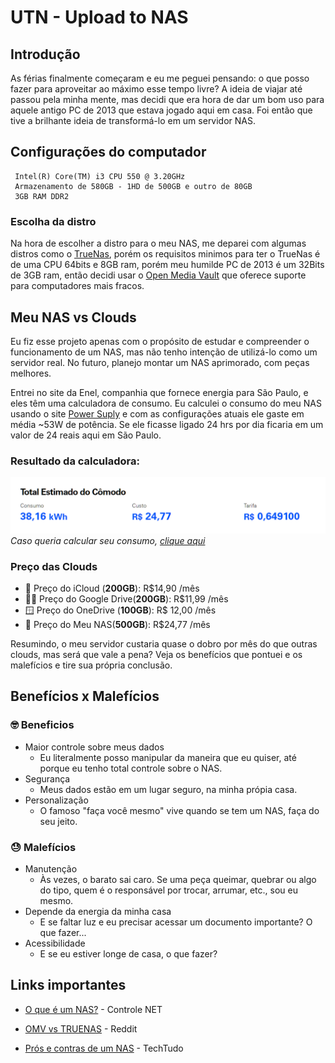 # UTN - Upload to NAS

## Introdução 
As férias finalmente começaram e eu me peguei pensando: o que posso fazer para aproveitar ao máximo esse tempo livre? A ideia de viajar até passou pela minha mente, mas decidi que era hora de dar um bom uso para aquele antigo PC de 2013 que estava jogado aqui em casa. Foi então que tive a brilhante ideia de transformá-lo em um servidor NAS.

## Configurações do computador
     Intel(R) Core(TM) i3 CPU 550 @ 3.20GHz
     Armazenamento de 580GB - 1HD de 500GB e outro de 80GB
     3GB RAM DDR2
     
### Escolha da distro
Na hora de escolher a distro para o meu NAS, me deparei com algumas distros como o [TrueNas](https://www.truenas.com/download-truenas-core/), porém os requisitos minimos para ter o TrueNas é de uma CPU 64bits e 8GB ram, porém meu humilde PC de 2013 é um 32Bits de 3GB ram, então decidi usar o [Open Media Vault](https://www.openmediavault.org/) que oferece suporte para computadores mais fracos.

## Meu NAS vs Clouds
Eu fiz esse projeto apenas com o propósito de estudar e compreender o funcionamento de um NAS, mas não tenho intenção de utilizá-lo como um servidor real. No futuro, planejo montar um NAS aprimorado, com peças melhores.

Entrei no site da Enel, companhia que fornece energia para São Paulo, e eles têm uma calculadora de consumo. Eu calculei o consumo do meu NAS usando o site [Power Suply](http://powersupplycalculator.net/) e com as configurações atuais ele gaste em média ~53W de potência. Se ele ficasse ligado 24 hrs por dia ficaria em um valor de 24 reais aqui em São Paulo.

### Resultado da calculadora: 
![Alt text](./src/assets/image.png)
*Caso queria calcular seu consumo, [clique aqui](https://enel-sp.simuladordeconsumo.com.br/ambiente/escritorio)*

### Preço das Clouds
- 🍎 Preço do iCloud (**200GB**): R$14,90 /mês
- 👨‍💻 Preço do Google Drive(**200GB**): R$11,99 /mês
- 🪟 Preço do OneDrive (**100GB**): R$ 12,00 /mês
- 🗼 Preço do Meu NAS(**500GB**): R$24,77 /mês 

Resumindo, o meu servidor custaria quase o dobro por mês do que outras clouds, mas será que vale a pena? Veja os benefícios que pontuei e os malefícios e tire sua própria conclusão.

## Benefícios x Malefícios
### 🤓 Beneficios 
- Maior controle sobre meus dados
     - Eu literalmente posso manipular da maneira que eu quiser, até porque eu tenho total controle sobre o NAS.
- Segurança
     - Meus dados estão em um lugar seguro, na minha própia casa.
- Personalização
     - O famoso "faça você mesmo" vive quando se tem um NAS, faça do seu jeito.

### 😓 Malefícios
- Manutenção 
     - Às vezes, o barato sai caro. Se uma peça queimar, quebrar ou algo do tipo, quem é o responsável por trocar, arrumar, etc., sou eu mesmo.
- Depende da energia da minha casa
     - E se faltar luz e eu precisar acessar um documento importante? O que fazer...
- Acessibilidade
     - E se eu estiver longe de casa, o que fazer?


## Links importantes

- [O que é um NAS?](https://www.controle.net/faq/network-attached-storage-ou-storage-nas-o-que-e-e-para-que-serve) - Controle NET

- [OMV vs TRUENAS](https://www.reddit.com/r/OpenMediaVault/comments/xl5tiz/openmediavault_vs_truenas_scale/) - Reddit

- [Prós e contras de um NAS](https://www.techtudo.com.br/noticias/2017/09/servidor-domestico-veja-pros-e-contras-e-descubra-se-vale-a-pena-investir.ghtml) - TechTudo 
